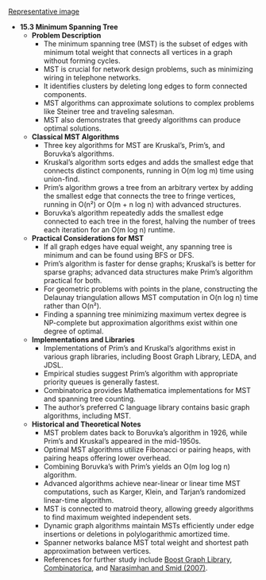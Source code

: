 [Representative image](ADM-ch15-graphs-minimum-spanning-tree.best.png)

- **15.3 Minimum Spanning Tree**
  - **Problem Description**
    - The minimum spanning tree (MST) is the subset of edges with minimum total weight that connects all vertices in a graph without forming cycles.
    - MST is crucial for network design problems, such as minimizing wiring in telephone networks.
    - It identifies clusters by deleting long edges to form connected components.
    - MST algorithms can approximate solutions to complex problems like Steiner tree and traveling salesman.
    - MST also demonstrates that greedy algorithms can produce optimal solutions.
  - **Classical MST Algorithms**
    - Three key algorithms for MST are Kruskal’s, Prim’s, and Boruvka’s algorithms.
    - Kruskal’s algorithm sorts edges and adds the smallest edge that connects distinct components, running in O(m log m) time using union-find.
    - Prim’s algorithm grows a tree from an arbitrary vertex by adding the smallest edge that connects the tree to fringe vertices, running in O(n²) or O(m + n log n) with advanced structures.
    - Boruvka’s algorithm repeatedly adds the smallest edge connected to each tree in the forest, halving the number of trees each iteration for an O(m log n) runtime.
  - **Practical Considerations for MST**
    - If all graph edges have equal weight, any spanning tree is minimum and can be found using BFS or DFS.
    - Prim’s algorithm is faster for dense graphs; Kruskal’s is better for sparse graphs; advanced data structures make Prim’s algorithm practical for both.
    - For geometric problems with points in the plane, constructing the Delaunay triangulation allows MST computation in O(n log n) time rather than O(n²).
    - Finding a spanning tree minimizing maximum vertex degree is NP-complete but approximation algorithms exist within one degree of optimal.
  - **Implementations and Libraries**
    - Implementations of Prim’s and Kruskal’s algorithms exist in various graph libraries, including Boost Graph Library, LEDA, and JDSL.
    - Empirical studies suggest Prim’s algorithm with appropriate priority queues is generally fastest.
    - Combinatorica provides Mathematica implementations for MST and spanning tree counting.
    - The author’s preferred C language library contains basic graph algorithms, including MST.
  - **Historical and Theoretical Notes**
    - MST problem dates back to Boruvka’s algorithm in 1926, while Prim’s and Kruskal’s appeared in the mid-1950s.
    - Optimal MST algorithms utilize Fibonacci or pairing heaps, with pairing heaps offering lower overhead.
    - Combining Boruvka’s with Prim’s yields an O(m log log n) algorithm.
    - Advanced algorithms achieve near-linear or linear time MST computations, such as Karger, Klein, and Tarjan’s randomized linear-time algorithm.
    - MST is connected to matroid theory, allowing greedy algorithms to find maximum weighted independent sets.
    - Dynamic graph algorithms maintain MSTs efficiently under edge insertions or deletions in polylogarithmic amortized time.
    - Spanner networks balance MST total weight and shortest path approximation between vertices.
    - References for further study include [Boost Graph Library](http://www.boost.org/libs/graph/doc), [Combinatorica](https://www.wolfram.com/combinatorica/), and [Narasimhan and Smid (2007)](https://www.springer.com/gp/book/9783642029843).

